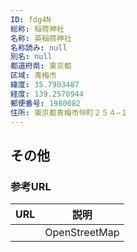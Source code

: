 ```yaml
---
ID: fdg4N
総称: 稲荷神社
名称: 英稲荷神社
名称読み: null
別名: null
都道府県: 東京都
区域: 青梅市
緯度: 35.7903487
経度: 139.2570944
郵便番号: 1980082
住所: 東京都青梅市仲町２５４−１
---
```


## その他

### 参考URL

| URL | 説明          |
| --- | ------------- |
|     | OpenStreetMap |
